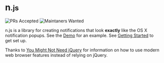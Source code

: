 # n<small>.js</small>

![PRs Accepted](https://img.shields.io/badge/PRs-accepted-brightgreen.svg) ![Maintaners Wanted](https://img.shields.io/badge/maintainers-wanted-lightgray.svg)

n.js is a library for creating notifications that
look **exactly** like the OS X notification popups.
See the [Demo](tutorial-demo.html) for an example.
See [Getting Started](tutorial-getting-started.html)
to get set up.

Thanks to [You Might Not Need jQuery](http://youmightnotneedjquery.com) for information on how to use modern web browser features instead of relying on jQuery.
